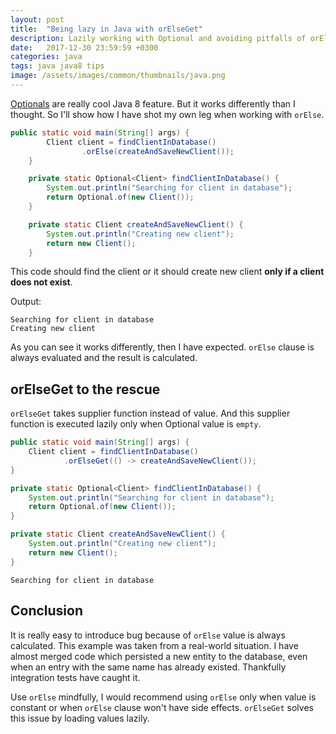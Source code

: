 ```yaml
---
layout: post
title:  "Being lazy in Java with orElseGet"
description: Lazily working with Optional and avoiding pitfalls of orElse
date:   2017-12-30 23:59:59 +0300
categories: java
tags: java java8 tips
image: /assets/images/common/thumbnails/java.png
---
```


[Optionals](https://docs.oracle.com/javase/9/docs/api/java/util/Optional.html)
 are really cool Java 8 feature. But it works differently than I thought.
So I'll show how I have shot my own leg when working with `orElse`.

```java
public static void main(String[] args) {
        Client client = findClientInDatabase()
                .orElse(createAndSaveNewClient());
    }

    private static Optional<Client> findClientInDatabase() {
        System.out.println("Searching for client in database");
        return Optional.of(new Client());
    }

    private static Client createAndSaveNewClient() {
        System.out.println("Creating new client");
        return new Client();
    }
```

This code should find the client or it should create new client **only if a client does not exist**.

Output:
```
Searching for client in database
Creating new client
```

As you can see it works differently, then I have expected.
`orElse` clause is always evaluated and the result is calculated.

## orElseGet to the rescue
`orElseGet` takes supplier function instead of value. And this supplier function
is executed lazily only when Optional value is `empty`.

```java
public static void main(String[] args) {
    Client client = findClientInDatabase()
            .orElseGet(() -> createAndSaveNewClient());
}

private static Optional<Client> findClientInDatabase() {
    System.out.println("Searching for client in database");
    return Optional.of(new Client());
}

private static Client createAndSaveNewClient() {
    System.out.println("Creating new client");
    return new Client();
}
```

```
Searching for client in database
```


## Conclusion
It is really easy to introduce bug because of `orElse` value is always calculated.
This example was taken from a real-world situation. I have almost merged code which
persisted a new entity to the database, even when an entry with the same name has already existed.
Thankfully integration tests have caught it.

Use `orElse` mindfully, I would recommend using `orElse` only when value is
constant or when `orElse` clause won't have side effects. `orElseGet` solves
this issue by loading values lazily.
